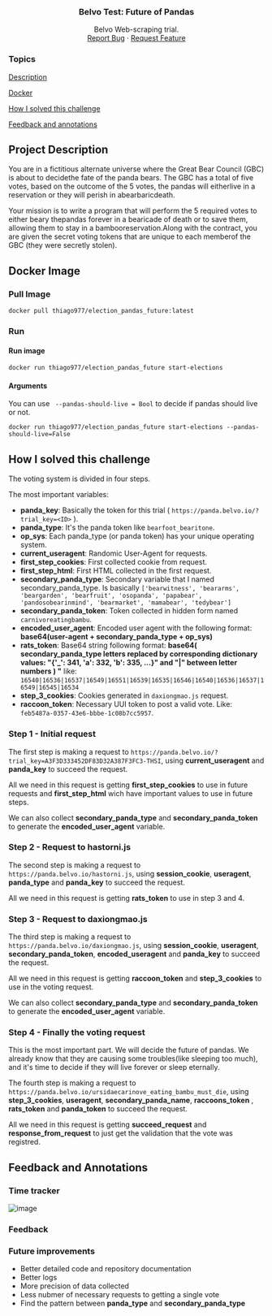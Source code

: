<!-- PROJECT LOGO -->
<br />
<div align="center">
  <h3 align="center">Belvo Test: Future of Pandas </h3>

  <p align="center">
    Belvo Web-scraping trial.
    <br />
    <a href="https://github.com/thiagosilva977/belvo_test_docker/issues">Report Bug</a>
    ·
    <a href="https://github.com/thiagosilva977/belvo_test_docker/pulls">Request Feature</a>
  </p>
</div>




### Topics 

[Description](#project-description)

[Docker](#docker-image)

[How I solved this challenge](#how-i-solved-this-challenge)

[Feedback and annotations](#feedback-and-annotations)

## Project Description

You are in a fictitious alternate universe where the Great Bear Council (GBC) is about to decidethe fate of the panda bears.
The GBC has a total of five votes, based on the outcome of the 5 votes, the pandas will eitherlive in a reservation or they 
will perish in abearbaricdeath.

Your mission is to write a program that will perform the 5 required votes to either beary thepandas forever in a bearicade 
of death or to save them, allowing them to stay in a bambooreservation.Along with the contract, you are given the secret 
voting tokens that are unique to each memberof the GBC (they were secretly stolen).

## Docker Image

### Pull Image
```docker pull thiago977/election_pandas_future:latest```

### Run

#### Run image
```docker run thiago977/election_pandas_future start-elections```
#### Arguments
You can use ``` --pandas-should-live = Bool``` to decide if pandas should live or not.

```docker run thiago977/election_pandas_future start-elections --pandas-should-live=False```

## How I solved this challenge
The voting system is divided in four steps. 

The most important variables: 
- **panda_key**: Basically the token for this trial ( ```https://panda.belvo.io/?trial_key=<ID>``` ).
- **panda_type**: It's the panda token like ```bearfoot_bearitone```.
- **op_sys**: Each panda_type (or panda token) has your unique operating system.
- **current_useragent**: Randomic User-Agent for requests.
- **first_step_cookies**: First collected cookie from request.
- **first_step_html**: First HTML collected in the first request.
- **secondary_panda_type**: Secondary variable that I named secondary_panda_type. Is basically ```['bearwitness', 'beararms', 'beargarden',
                                 'bearfruit', 'osopanda', 'papabear', 'pandosobearinmind', 'bearmarket',
                                 'mamabear', 'tedybear']```
- **secondary_panda_token**: Token collected in hidden form named ```carnivoreatingbambu```. 
- **encoded_user_agent**: Encoded user agent with the following format: **base64(user-agent + secondary_panda_type + op_sys)**
- **rats_token**: Base64 string following format: **base64(  secondary_panda_type letters replaced by corresponding dictionary values: "{'_': 341, 'a': 332, 'b': 335, ...}" and "|" between letter numbers ) "** like: ```16540|16536|16537|16549|16551|16539|16535|16546|16540|16536|16537|16549|16545|16534``` 
- **step_3_cookies**: Cookies generated in ```daxiongmao.js``` request.
- **raccoon_token**: Necessary UUI token to post a valid vote. Like: ```feb5487a-0357-43e6-bbbe-1c08b7cc5957```.

### Step 1 - Initial request
The first step is making a request to ```https://panda.belvo.io/?trial_key=A3F3D333452DF83D32A387F3FC3-THSI```, using **current_useragent** and **panda_key** to succeed the request.

All we need in this request is getting **first_step_cookies** to use in future requests and **first_step_html** wich have important values to use in future steps. 

We can also collect **secondary_panda_type** and **secondary_panda_token** to generate the **encoded_user_agent** variable.


### Step 2 - Request to hastorni.js

The second step is making a request to ```	https://panda.belvo.io/hastorni.js```, using **session_cookie**, **useragent**, **panda_type** and **panda_key** to succeed the request.

All we need in this request is getting **rats_token** to use in step 3 and 4.

### Step 3 - Request to daxiongmao.js

The third step is making a request to ```https://panda.belvo.io/daxiongmao.js```, using  **session_cookie**, **useragent**, **secondary_panda_token**, **encoded_useragent** and **panda_key** to succeed the request.

All we need in this request is getting **raccoon_token** and **step_3_cookies** to use in the voting request.

We can also collect **secondary_panda_type** and **secondary_panda_token** to generate the **encoded_user_agent** variable.

### Step 4 - Finally the voting request

This is the most important part. We will decide the future of pandas. We already know that they are causing some troubles(like sleeping too much), and it's time to decide if they will live forever or sleep eternally.

The fourth step is making a request to ```https://panda.belvo.io/ursidaecarinove_eating_bambu_must_die```, using  **step_3_cookies**, **useragent**, **secondary_panda_name**, **raccoons_token** , **rats_token** and **panda_token** to succeed the request.

All we need in this request is getting **succeed_request** and **response_from_request** to just get the validation that the vote was registred.

## Feedback and Annotations

### Time tracker
![image](https://user-images.githubusercontent.com/11250089/219534814-a4c72c20-0e88-4575-b57b-41d6793d4df3.png)


### Feedback

### Future improvements
- Better detailed code and repository documentation
- Better logs
- More precision of data collected
- Less nubmer of  necessary requests to getting a single vote
- Find the pattern between **panda_type** and **secondary_panda_type**
